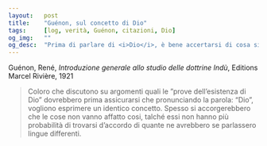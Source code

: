 ```yaml
---
layout:   post
title:    "Guénon, sul concetto di Dio"
tags:     [log, verità, Guénon, citazioni, Dio]
og_img:   ""
og_desc:  "Prima di parlare di <i>Dio</i>, è bene accertarsi di cosa si intenda con questa parola"
---
```


<span class="autore">Guénon, René</span>,
<i>Introduzione generale allo studio delle dottrine Indù</i>,
Editions Marcel Rivière, 1921

<blockquote class="giustificato">
Coloro che discutono su argomenti quali le ”prove dell’esistenza di Dio” dovrebbero prima assicurarsi che pronunciando la parola: “Dio”, vogliono esprimere un identico concetto.
Spesso si accorgerebbero che le cose non vanno affatto cosi, talché essi non hanno più probabilità di trovarsi d’accordo di quante ne avrebbero se parlassero lingue differenti.
</blockquote>

